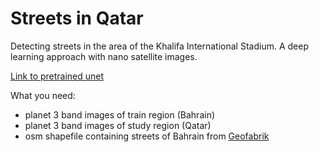 # Streets in Qatar
Detecting streets in the area of the Khalifa International Stadium. A deep learning approach with nano satellite images.

[Link to pretrained unet](https://uni-muenster.sciebo.de/s/jZA6jsmNFuzGmot)

What you need:
- planet 3 band images of train region (Bahrain)
- planet 3 band images of study region (Qatar)
- osm shapefile containing streets of Bahrain from [Geofabrik](http://download.geofabrik.de/asia/gcc-states-latest-free.shp.zip)
